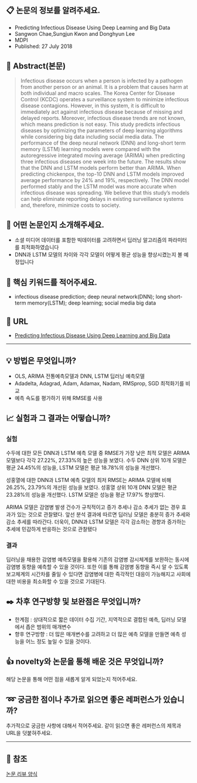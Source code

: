 ## :clipboard: 논문의 정보를 알려주세요.
- Predicting Infectious Disease Using Deep Learning and Big Data
- Sangwon Chae,Sungjun Kwon and Donghyun Lee
- MDPI
- Published: 27 July 2018

## :page_with_curl: Abstract(본문)
> Infectious disease occurs when a person is infected by a pathogen from another person or an animal. It is a problem that causes harm at both individual and macro scales. The Korea Center for Disease Control (KCDC) operates a surveillance system to minimize infectious disease contagions. However, in this system, it is difficult to immediately act against infectious disease because of missing and delayed reports. Moreover, infectious disease trends are not known, which means prediction is not easy. This study predicts infectious diseases by optimizing the parameters of deep learning algorithms while considering big data including social media data. The performance of the deep neural network (DNN) and long-short term memory (LSTM) learning models were compared with the autoregressive integrated moving average (ARIMA) when predicting three infectious diseases one week into the future. The results show that the DNN and LSTM models perform better than ARIMA. When predicting chickenpox, the top-10 DNN and LSTM models improved average performance by 24% and 19%, respectively. The DNN model performed stably and the LSTM model was more accurate when infectious disease was spreading. We believe that this study’s models can help eliminate reporting delays in existing surveillance systems and, therefore, minimize costs to society.

## :mag_right: 어떤 논문인지 소개해주세요.
- 소셜 미디어 데이터를 포함한 빅데이터를 고려하면서 딥러닝 알고리즘의 파라미터를 최적화하였습니다
- DNN과 LSTM 모델의 차이와 각각 모델이 어떻게 평균 성능을 향상시켰는지 볼 예정입니다

## :key: 핵심 키워드를 적어주세요.
- infectious disease prediction; deep neural network(DNN); long short-term memory(LSTM); deep learning; social media big data

## :paperclip: URL
- [Predicting Infectious Disease Using Deep Learning and Big Data](https://www.mdpi.com/1660-4601/15/8/1596/htm)

--------------------------------------------------------------

## :bulb: 방법은 무엇입니까?
- OLS, ARIMA 전통예측모델과 DNN, LSTM 딥러닝 예측모델
- Adadelta, Adagrad, Adam, Adamax, Nadam, RMSprop, SGD 최적화기를 비교
- 예측 속도를 평가하기 위해 RMSE를 사용

## :chart_with_upwards_trend: 실험과 그 결과는 어떻습니까?
### 실험
수두에 대한 모든 DNN과 LSTM 예측 모델 중 RMSE가 가장 낮은 최적 모델은 ARIMA 모델보다 각각 27.22%, 27.33%의 높은 성능을 보였다. 수두 DNN 상위 10개 모델은 평균 24.45%의 성능을, LSTM 모델은 평균 18.78%의 성능을 개선했다.

성홍열에 대한 DNN과 LSTM 예측 모델의 최저 RMSE는 ARIMA 모델에 비해 26.25%, 23.79%의 개선된 성능을 보였다. 성홍열 상위 10개 DNN 모델은 평균 23.28%의 성능을 개선했다. LSTM 모델은 성능을 평균 17.97% 향상했디.

ARIMA 모델은 감염병 발생 건수가 규칙적이고 증가 추세나 감소 추세가 없는 경우 효과가 있는 것으로 관찰됐다. 앞선 분석 결과에 따르면 딥러닝 모델은 충분히 증가 추세와 감소 추세를 따라간다. 더욱이, DNN과 LSTM 모델은 각각 감소하는 경향과 증가하는 추세에 민감하게 반응하는 것으로 관찰됐다

### 결과
딥러닝을 채용한 감염병 예측모델을 활용해 기존의 감염병 감시체계를 보완하는 동시에 감염병 동향을 예측할 수 있을 것이다. 또한 이를 통해 감염병 동향을 즉시 알 수 있도록 보고체계의 시간차를 줄일 수 있다면 감염병에 대한 즉각적인 대응이 가능해지고 사회에 대한 비용을 최소화할 수 있을 것으로 기대된다.

## :black_nib: 차후 연구방향 및 보완점은 무엇입니까?
- 한계점 : 상대적으로 짧은 데이터 수집 기간, 지역적으로 결합된 예측, 딥러닝 모델에서 좁은 범위의 매개변수
- 향후 연구방향 : 더 많은 매개변수를 고려하고 더 많은 예측 모델을 만들면 예측 성능을 어느 정도 높일 수 있을 것이다.

## :thumbsup: novelty와 논문을 통해 배운 것은 무엇입니까?
해당 논문을 통해 어떤 점을 새롭게 알게 되었는지 적어주세요.

## :loop: 궁금한 점이나 추가로 읽으면 좋은 레퍼런스가 있습니까?
추가적으로 궁금한 사항에 대해서 적어주세요.
같이 읽으면 좋은 레퍼런스의 제목과 URL을 덧붙혀주세요.

-----------------------------------------------------------------

## :star2: 참조
[논문 리뷰 양식](https://github.com/koptimizer/my_PaperLog/blob/master/review_form.md)
